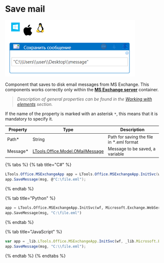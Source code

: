 # Save mail

![](<../../../../.gitbook/assets/MSExchange-SaveMail.png>)

Component that saves to disk email messages from MS Exchange. This components works correctly only within the [**MS Exchange server**](https://docs.primo-rpa.ru/primo-rpa-eng/g\_elements/el\_basic/els\_mail/els\_exchange/el\_connect) container.


> _Description of general properties can be found in the [Working with elements](https://docs.primo-rpa.ru/primo-rpa/primo-studio/process/elements) section._

If the name of the property is marked with an asterisk `*`, this means that it is mandatory to specify it.


| Property    | Type                                                                       | Description                            |
| ----------- | -------------------------------------------------------------------------- | -------------------------------------- |
| Path\*      | String                                                                     | Path for saving the file in \*.eml format |
| Message\*   | [LTools.Office.Model.OMailMessage](../els\_mail/data-types/omailmessage.md) | Message to be saved, a variable       |

{% tabs %}
{% tab title="C#" %}
```csharp
LTools.Office.MSExchangeApp app = LTools.Office.MSExchangeApp.InitSvc(wf, Microsoft.Exchange.WebServices.Data.ExchangeVersion.Exchange2013_SP1, "URL", "login", "pass", "domain");
app.SaveMessage(msg, @"C:\file.eml");
```
{% endtab %}

{% tab title="Python" %}
```python
app = LTools.Office.MSExchangeApp.InitSvc(wf, Microsoft.Exchange.WebServices.Data.ExchangeVersion.Exchange2013_SP1, "URL", "login", "pass", "domain")
app.SaveMessage(msg, "C:\file.eml")
```
{% endtab %}

{% tab title="JavaScript" %}
```javascript
var app = _lib.LTools.Office.MSExchangeApp.InitSvc(wf, _lib.Microsoft.Exchange.WebServices.Data.ExchangeVersion.Exchange2013_SP1, "URL", "login", "pass", "domain");
app.SaveMessage(msg, "C:\\file.eml");
```
{% endtab %}
{% endtabs %}
